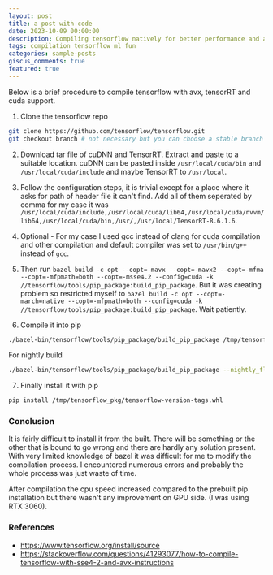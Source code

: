 ```yaml
---
layout: post
title: a post with code
date: 2023-10-09 00:00:00
description: Compiling tensorflow natively for better performance and avx support.
tags: compilation tensorflow ml fun
categories: sample-posts
giscus_comments: true
featured: true
---
```


Below is a brief procedure to compile tensorflow with avx, tensorRT and cuda support.

1. Clone the tensorflow repo
```bash
git clone https://github.com/tensorflow/tensorflow.git
git checkout branch # not necessary but you can choose a stable branch
```

2. Download tar file of cuDNN and TensorRT. Extract and paste to a suitable location. cuDNN can be pasted inside `/usr/local/cuda/bin` and `/usr/local/cuda/include` and maybe TensorRT to `/usr/local`.

3. Follow the configuration steps, it is trivial except for a place where it asks for path of header file it can't find. Add all of them seperated by comma for my case it was `/usr/local/cuda/include,/usr/local/cuda/lib64,/usr/local/cuda/nvvm/lib64,/usr/local/cuda/bin,/usr/,/usr/local/TensorRT-8.6.1.6`.

4. Optional - For my case I used gcc instead of clang for cuda compilation and other compilation and default compiler was set to `/usr/bin/g++` instead of `gcc`.

5. Then run `bazel build -c opt --copt=-mavx --copt=-mavx2 --copt=-mfma --copt=-mfpmath=both --copt=-msse4.2 --config=cuda -k //tensorflow/tools/pip_package:build_pip_package`. But it was creating problem so restricted myself to `bazel build -c opt --copt=-march=native --copt=-mfpmath=both --config=cuda -k //tensorflow/tools/pip_package:build_pip_package`. Wait patiently.

6. Compile it into pip
```bash
./bazel-bin/tensorflow/tools/pip_package/build_pip_package /tmp/tensorflow_pkg
```

For nightly build
```bash
./bazel-bin/tensorflow/tools/pip_package/build_pip_package --nightly_flag /tmp/tensorflow_pkg
```

7. Finally install it with pip
```bash
pip install /tmp/tensorflow_pkg/tensorflow-version-tags.whl
```

### Conclusion

It is fairly difficult to install it from the built. There will be something or the other that is bound to go wrong and there are hardly any solution present. With very limited knowledge of bazel it was difficult for me to modify the compilation process. I encountered numerous errors and probably the whole process was just waste of time.

After compilation the cpu speed increased compared to the prebuilt pip installation but there wasn't any improvement on GPU side. (I was using RTX 3060).

### References

- https://www.tensorflow.org/install/source
- https://stackoverflow.com/questions/41293077/how-to-compile-tensorflow-with-sse4-2-and-avx-instructions